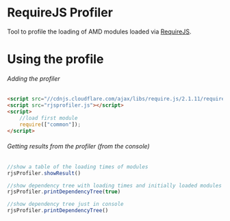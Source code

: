 RequireJS Profiler
=========

Tool to profile the loading of AMD modules loaded via [RequireJS](http://requirejs.org/).

Using the profile
===================

###### Adding the profiler
```HTML
<script src="//cdnjs.cloudflare.com/ajax/libs/require.js/2.1.11/require.min.js"></script>
<script src="rjsprofiler.js"></script>
<script>
	//load first module
	require(["common"]);
</script>
```

###### Getting results from the profiler (from the console)
```javascript
//show a table of the loading times of modules
rjsProfiler.showResult()

//show dependency tree with loading times and initially loaded modules in iFrame
rjsProfiler.printDependencyTree(true)

//show dependency tree just in console
rjsProfiler.printDependencyTree()
```